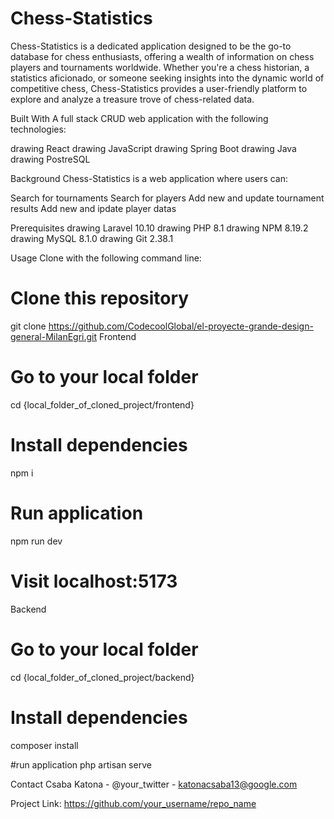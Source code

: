 # Chess-Statistics

Chess-Statistics is a dedicated application designed to be the go-to database for chess enthusiasts, offering a wealth of information on chess players and tournaments worldwide. Whether you're a chess historian, a statistics aficionado, or someone seeking insights into the dynamic world of competitive chess, Chess-Statistics provides a user-friendly platform to explore and analyze a treasure trove of chess-related data.

Built With
A full stack CRUD web application with the following technologies:

drawing React
drawing JavaScript
drawing Spring Boot
drawing Java
drawing PostreSQL

Background
Chess-Statistics is a web application where users can:

Search for tournaments
Search for players
Add new and update tournament results
Add new and ipdate player datas

Prerequisites
drawing Laravel 10.10
drawing PHP 8.1
drawing NPM 8.19.2
drawing MySQL 8.1.0
drawing Git 2.38.1

Usage
Clone with the following command line:

# Clone this repository
git clone https://github.com/CodecoolGlobal/el-proyecte-grande-design-general-MilanEgri.git
Frontend

# Go to your local folder
cd {local_folder_of_cloned_project/frontend}

# Install dependencies
npm i

# Run application
npm run dev

# Visit localhost:5173
Backend

# Go to your local folder
cd {local_folder_of_cloned_project/backend}

# Install dependencies
composer install

#run application
php artisan serve

Contact
Csaba Katona - @your_twitter - katonacsaba13@google.com

Project Link: https://github.com/your_username/repo_name



